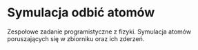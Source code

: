 # Symulacja odbić atomów
Zespołowe zadanie programistyczne z fizyki. Symulacja atomów poruszających się w zbiorniku oraz ich zderzeń.
